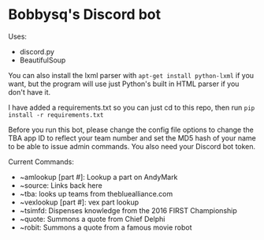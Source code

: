 # Bobbysq's Discord bot

Uses:
* discord.py
* BeautifulSoup  

You can also install the lxml parser with `apt-get install python-lxml` if you want, but the program will use just Python's built in HTML parser if you don't have it.

I have added a requirements.txt so you can just cd to this repo, then run `pip install -r requirements.txt`

Before you run this bot, please change the config file options to change the TBA app ID to reflect your team number and set the MD5 hash of your name to be able to issue admin commands. You also need your Discord bot token.

Current Commands:
* ~amlookup [part #]: Lookup a part on AndyMark
* ~source: Links back here
* ~tba: looks up teams from thebluealliance.com
* ~vexlookup [part #]: vex part lookup
* ~tsimfd: Dispenses knowledge from the 2016 FIRST Championship
* ~quote: Summons a quote from Chief Delphi
* ~robit: Summons a quote from a famous movie robot
